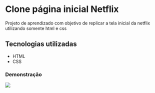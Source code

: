 # Clone página inicial Netflix

Projeto de aprendizado com objetivo de replicar a tela inicial da netflix utilizando somente html e css

## Tecnologias utilizadas

- HTML
- CSS

### Demonstração
<img src="/imagens/demonstracao.gif">
